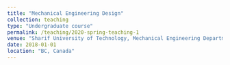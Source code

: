```yaml
---
title: "Mechanical Engineering Design"
collection: teaching
type: "Undergraduate course"
permalink: /teaching/2020-spring-teaching-1
venue: "Sharif University of Technology, Mechanical Engineering Department"
date: 2018-01-01
location: "BC, Canada"
---
```


